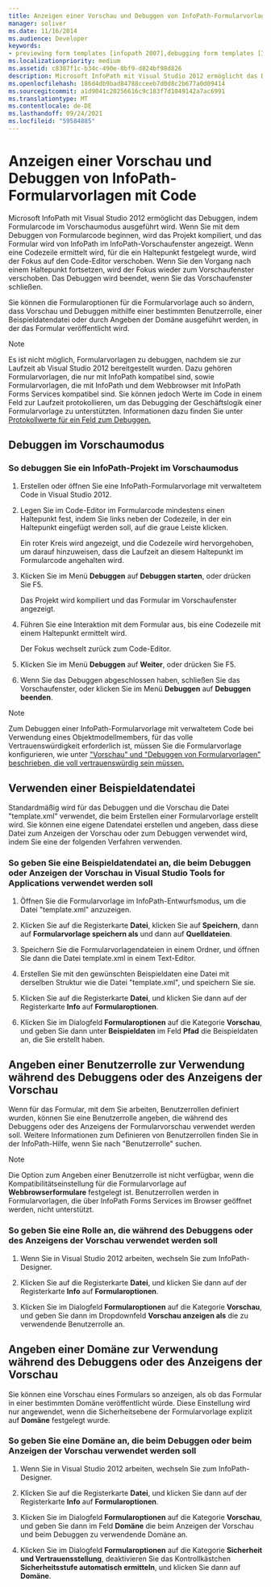 ```yaml
---
title: Anzeigen einer Vorschau und Debuggen von InfoPath-Formularvorlagen mit Code
manager: soliver
ms.date: 11/16/2014
ms.audience: Developer
keywords:
- previewing form templates [infopath 2007],debugging form templates [InfoPath 2007],form templates [InfoPath 2007], previewing,debugging [InfoPath 2007], managed-code form templates,form templates [InfoPath 2007], debugging,InfoPath 2007, debugging form templates,InfoPath 2007, previewing form templates
ms.localizationpriority: medium
ms.assetid: c8387f1c-b34c-490e-8bf9-d824bf98d826
description: Microsoft InfoPath mit Visual Studio 2012 ermöglicht das Debuggen, indem Formularcode im Vorschaumodus ausgeführt wird. Wenn Sie mit dem Debuggen von Formularcode beginnen, wird das Projekt kompiliert, und das Formular wird von InfoPath im InfoPath-Vorschaufenster angezeigt. Wenn eine Codezeile ermittelt wird, für die ein Haltepunkt festgelegt wurde, wird der Fokus auf den Code-Editor verschoben. Wenn Sie den Vorgang nach einem Haltepunkt fortsetzen, wird der Fokus wieder zum Vorschaufenster verschoben. Das Debuggen wird beendet, wenn Sie das Vorschaufenster schließen.
ms.openlocfilehash: 186d4db9bad84788cceeb7d0d8c2b677a0d09414
ms.sourcegitcommit: a1d9041c20256616c9c183f7d1049142a7ac6991
ms.translationtype: MT
ms.contentlocale: de-DE
ms.lasthandoff: 09/24/2021
ms.locfileid: "59584885"
---
```

# <a name="preview-and-debug-infopath-form-templates-with-code"></a>Anzeigen einer Vorschau und Debuggen von InfoPath-Formularvorlagen mit Code

Microsoft InfoPath mit Visual Studio 2012 ermöglicht das Debuggen, indem Formularcode im Vorschaumodus ausgeführt wird. Wenn Sie mit dem Debuggen von Formularcode beginnen, wird das Projekt kompiliert, und das Formular wird von InfoPath im InfoPath-Vorschaufenster angezeigt. Wenn eine Codezeile ermittelt wird, für die ein Haltepunkt festgelegt wurde, wird der Fokus auf den Code-Editor verschoben. Wenn Sie den Vorgang nach einem Haltepunkt fortsetzen, wird der Fokus wieder zum Vorschaufenster verschoben. Das Debuggen wird beendet, wenn Sie das Vorschaufenster schließen.
  
Sie können die Formularoptionen für die Formularvorlage auch so ändern, dass Vorschau und Debuggen mithilfe einer bestimmten Benutzerrolle, einer Beispieldatendatei oder durch Angeben der Domäne ausgeführt werden, in der das Formular veröffentlicht wird.  
  
> [!NOTE]
> Es ist nicht möglich, Formularvorlagen zu debuggen, nachdem sie zur Laufzeit ab Visual Studio 2012 bereitgestellt wurden. Dazu gehören Formularvorlagen, die nur mit InfoPath kompatibel sind, sowie Formularvorlagen, die mit InfoPath und dem Webbrowser mit InfoPath Forms Services kompatibel sind. Sie können jedoch Werte im Code in einem Feld zur Laufzeit protokollieren, um das Debugging der Geschäftslogik einer Formularvorlage zu unterstützten. Informationen dazu finden Sie unter [Protokollwerte für ein Feld zum Debuggen.](how-to-log-values-to-a-field-for-debugging.md) 
  
## <a name="debugging-in-preview-mode"></a>Debuggen im Vorschaumodus

### <a name="to-debug-an-infopath-project-in-preview-mode"></a>So debuggen Sie ein InfoPath-Projekt im Vorschaumodus

1. Erstellen oder öffnen Sie eine InfoPath-Formularvorlage mit verwaltetem Code in Visual Studio 2012.
    
2. Legen Sie im Code-Editor im Formularcode mindestens einen Haltepunkt fest, indem Sie links neben der Codezeile, in der ein Haltepunkt eingefügt werden soll, auf die graue Leiste klicken.
    
    Ein roter Kreis wird angezeigt, und die Codezeile wird hervorgehoben, um darauf hinzuweisen, dass die Laufzeit an diesem Haltepunkt im Formularcode angehalten wird.
    
3. Klicken Sie im Menü **Debuggen** auf **Debuggen starten**, oder drücken Sie F5.
    
    Das Projekt wird kompiliert und das Formular im Vorschaufenster angezeigt.
    
4. Führen Sie eine Interaktion mit dem Formular aus, bis eine Codezeile mit einem Haltepunkt ermittelt wird.
    
    Der Fokus wechselt zurück zum Code-Editor.
    
5. Klicken Sie im Menü **Debuggen** auf **Weiter**, oder drücken Sie F5.
    
6. Wenn Sie das Debuggen abgeschlossen haben, schließen Sie das Vorschaufenster, oder klicken Sie im Menü **Debuggen** auf **Debuggen beenden**.
    
> [!NOTE]
> Zum Debuggen einer InfoPath-Formularvorlage mit verwaltetem Code bei Verwendung eines Objektmodellmembers, für das volle Vertrauenswürdigkeit erforderlich ist, müssen Sie die Formularvorlage konfigurieren, wie unter ["Vorschau" und "Debuggen von Formularvorlagen" beschrieben, die voll vertrauenswürdig sein müssen.](how-to-preview-and-debug-form-templates-that-require-full-trust.md) 
  
## <a name="using-a-sample-data-file"></a>Verwenden einer Beispieldatendatei

Standardmäßig wird für das Debuggen und die Vorschau die Datei "template.xml" verwendet, die beim Erstellen einer Formularvorlage erstellt wird. Sie können eine eigene Datendatei erstellen und angeben, dass diese Datei zum Anzeigen der Vorschau oder zum Debuggen verwendet wird, indem Sie eine der folgenden Verfahren verwenden.  
  
### <a name="to-specify-a-sample-data-file-to-use-while-debugging-or-previewing-in-visual-studio-tools-for-applications"></a>So geben Sie eine Beispieldatendatei an, die beim Debuggen oder Anzeigen der Vorschau in Visual Studio Tools for Applications verwendet werden soll

1. Öffnen Sie die Formularvorlage im InfoPath-Entwurfsmodus, um die Datei "template.xml" anzuzeigen.
    
2. Klicken Sie auf die Registerkarte **Datei**, klicken Sie auf **Speichern**, dann auf **Formularvorlage speichern als** und dann auf **Quelldateien**.
    
3. Speichern Sie die Formularvorlagendateien in einem Ordner, und öffnen Sie dann die Datei template.xml in einem Text-Editor.
    
4. Erstellen Sie mit den gewünschten Beispieldaten eine Datei mit derselben Struktur wie die Datei "template.xml", und speichern Sie sie.
    
5. Klicken Sie auf die Registerkarte **Datei**, und klicken Sie dann auf der Registerkarte **Info** auf **Formularoptionen**. 
    
6. Klicken Sie im Dialogfeld **Formularoptionen** auf die Kategorie **Vorschau**, und geben Sie dann unter **Beispieldaten** im Feld **Pfad** die Beispieldaten an, die Sie erstellt haben. 
    
## <a name="specifying-a-user-role-to-use-while-debugging-or-previewing"></a>Angeben einer Benutzerrolle zur Verwendung während des Debuggens oder des Anzeigens der Vorschau

Wenn für das Formular, mit dem Sie arbeiten, Benutzerrollen definiert wurden, können Sie eine Benutzerrolle angeben, die während des Debuggens oder des Anzeigens der Formularvorschau verwendet werden soll. Weitere Informationen zum Definieren von Benutzerrollen finden Sie in der InfoPath-Hilfe, wenn Sie nach "Benutzerrolle" suchen.
  
> [!NOTE]
> Die Option zum Angeben einer Benutzerrolle ist nicht verfügbar, wenn die Kompatibilitätseinstellung für die Formularvorlage auf **Webbrowserformulare** festgelegt ist. Benutzerrollen werden in Formularvorlagen, die über InfoPath Forms Services im Browser geöffnet werden, nicht unterstützt. 
  
### <a name="to-specify-a-role-to-use-while-debugging-or-previewing"></a>So geben Sie eine Rolle an, die während des Debuggens oder des Anzeigens der Vorschau verwendet werden soll

1. Wenn Sie in Visual Studio 2012 arbeiten, wechseln Sie zum InfoPath-Designer.
    
2. Klicken Sie auf die Registerkarte **Datei**, und klicken Sie dann auf der Registerkarte **Info** auf **Formularoptionen**. 
    
3. Klicken Sie im Dialogfeld **Formularoptionen** auf die Kategorie **Vorschau**, und geben Sie dann im Dropdownfeld **Vorschau anzeigen als** die zu verwendende Benutzerrolle an. 
    
## <a name="specifying-a-domain-to-use-while-debugging-or-previewing"></a>Angeben einer Domäne zur Verwendung während des Debuggens oder des Anzeigens der Vorschau

Sie können eine Vorschau eines Formulars so anzeigen, als ob das Formular in einer bestimmten Domäne veröffentlicht würde. Diese Einstellung wird nur angewendet, wenn die Sicherheitsebene der Formularvorlage explizit auf **Domäne** festgelegt wurde.
  
### <a name="to-specify-a-domain-to-use-while-debugging-or-previewing"></a>So geben Sie eine Domäne an, die beim Debuggen oder beim Anzeigen der Vorschau verwendet werden soll

1. Wenn Sie in Visual Studio 2012 arbeiten, wechseln Sie zum InfoPath-Designer.
    
2. Klicken Sie auf die Registerkarte **Datei**, und klicken Sie dann auf der Registerkarte **Info** auf **Formularoptionen**. 
    
3. Klicken Sie im Dialogfeld **Formularoptionen** auf die Kategorie **Vorschau**, und geben Sie dann im Feld **Domäne** die beim Anzeigen der Vorschau und beim Debuggen zu verwendende Domäne an. 
    
4. Klicken Sie im Dialogfeld **Formularoptionen** auf die Kategorie **Sicherheit und Vertrauensstellung**, deaktivieren Sie das Kontrollkästchen **Sicherheitsstufe automatisch ermitteln**, und klicken Sie dann auf **Domäne**.
    

